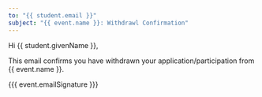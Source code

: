 ```yaml
---
to: "{{ student.email }}"
subject: "{{ event.name }}: Withdrawl Confirmation"
---
```


Hi {{ student.givenName }},

This email confirms you have withdrawn your application/participation from {{ event.name }}.

{{{ event.emailSignature }}}